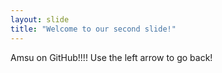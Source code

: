 ```yaml
---
layout: slide
title: "Welcome to our second slide!"
---
```

Amsu on GitHub!!!!
Use the left arrow to go back!
